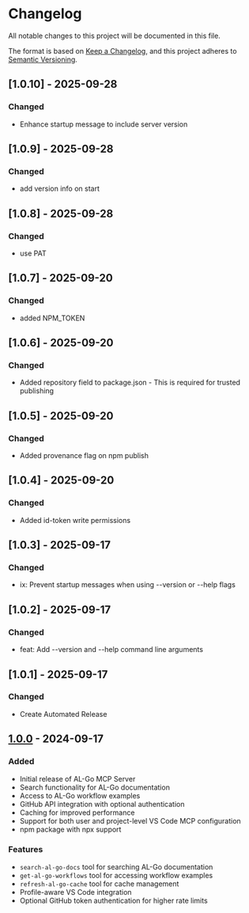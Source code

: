 # Changelog

All notable changes to this project will be documented in this file.

The format is based on [Keep a Changelog](https://keepachangelog.com/en/1.0.0/),
and this project adheres to [Semantic Versioning](https://semver.org/spec/v2.0.0.html).

## [1.0.10] - 2025-09-28

### Changed
- Enhance startup message to include server version

## [1.0.9] - 2025-09-28

### Changed
- add version info on start

## [1.0.8] - 2025-09-28

### Changed
- use PAT

## [1.0.7] - 2025-09-20

### Changed
- added NPM_TOKEN

## [1.0.6] - 2025-09-20

### Changed
- Added repository field to package.json - This is required for trusted publishing

## [1.0.5] - 2025-09-20

### Changed
- Added provenance flag on npm publish

## [1.0.4] - 2025-09-20

### Changed
- Added id-token write permissions

## [1.0.3] - 2025-09-17

### Changed
- ix: Prevent startup messages when using --version or --help flags

## [1.0.2] - 2025-09-17

### Changed
- feat: Add --version and --help command line arguments

## [1.0.1] - 2025-09-17

### Changed
- Create Automated Release

## [1.0.0] - 2024-09-17

### Added
- Initial release of AL-Go MCP Server
- Search functionality for AL-Go documentation
- Access to AL-Go workflow examples
- GitHub API integration with optional authentication
- Caching for improved performance
- Support for both user and project-level VS Code MCP configuration
- npm package with npx support

### Features
- `search-al-go-docs` tool for searching AL-Go documentation
- `get-al-go-workflows` tool for accessing workflow examples
- `refresh-al-go-cache` tool for cache management
- Profile-aware VS Code integration
- Optional GitHub token authentication for higher rate limits

[1.0.0]: https://github.com/louagej/al-go-mcp-server/releases/tag/v1.0.0